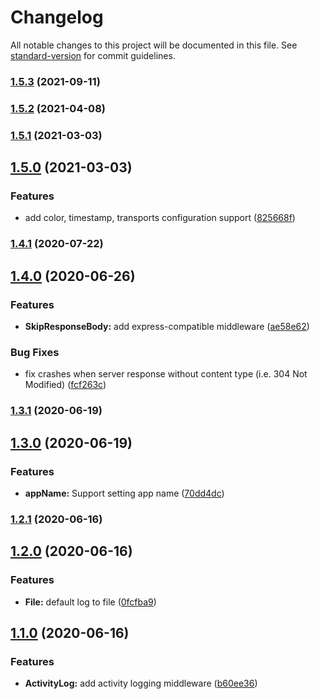 # Changelog

All notable changes to this project will be documented in this file. See [standard-version](https://github.com/conventional-changelog/standard-version) for commit guidelines.

### [1.5.3](https://github.com/atton16/logger/compare/v1.5.2...v1.5.3) (2021-09-11)

### [1.5.2](https://github.com/atton16/logger/compare/v1.5.1...v1.5.2) (2021-04-08)

### [1.5.1](https://github.com/atton16/logger/compare/v1.5.0...v1.5.1) (2021-03-03)

## [1.5.0](https://github.com/atton16/logger/compare/v1.4.1...v1.5.0) (2021-03-03)


### Features

* add color, timestamp, transports configuration support ([825668f](https://github.com/atton16/logger/commit/825668f91ccde9cf66ca75f40910266576ee8717))

### [1.4.1](https://github.com/atton16/logger/compare/v1.4.0...v1.4.1) (2020-07-22)

## [1.4.0](https://github.com/atton16/logger/compare/v1.3.1...v1.4.0) (2020-06-26)


### Features

* **SkipResponseBody:** add express-compatible middleware ([ae58e62](https://github.com/atton16/logger/commit/ae58e629a086e0670bcf1a7daa28fb83d96c5b51))


### Bug Fixes

* fix crashes when server response without content type (i.e. 304 Not Modified) ([fcf263c](https://github.com/atton16/logger/commit/fcf263cfe4402d74e5b13335b019f1c0a4172965))

### [1.3.1](https://github.com/atton16/logger/compare/v1.3.0...v1.3.1) (2020-06-19)

## [1.3.0](https://github.com/atton16/logger/compare/v1.2.1...v1.3.0) (2020-06-19)


### Features

* **appName:** Support setting app name ([70dd4dc](https://github.com/atton16/logger/commit/70dd4dc830caefffcf946165993506c2455aa5c9))

### [1.2.1](https://github.com/atton16/logger/compare/v1.2.0...v1.2.1) (2020-06-16)

## [1.2.0](https://github.com/atton16/logger/compare/v1.1.0...v1.2.0) (2020-06-16)


### Features

* **File:** default log to file ([0fcfba9](https://github.com/atton16/logger/commit/0fcfba93986e7b3ebdac9f6344dcc11be51ed712))

## [1.1.0](https://github.com/atton16/logger/compare/v1.0.0...v1.1.0) (2020-06-16)


### Features

* **ActivityLog:** add activity logging middleware ([b60ee36](https://github.com/atton16/logger/commit/b60ee3633968fa6ae979eef7914c0e4fe465a6de))
